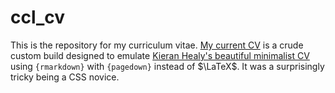 # ccl_cv

This is the repository for my curriculum vitae. [My current CV](cv_clean/cv_clean.html) is a crude custom
build designed to emulate [Kieran Healy's beautiful minimalist CV](https://kieranhealy.org/vita.pdf) 
using `{rmarkdown}` with `{pagedown}` instead of $\LaTeX$. It was a 
surprisingly tricky being a CSS novice.
